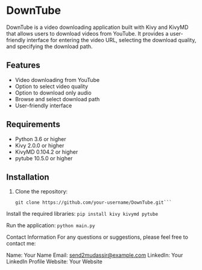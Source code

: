 # DownTube

DownTube is a video downloading application built with Kivy and KivyMD that allows users to download videos from YouTube. It provides a user-friendly interface for entering the video URL, selecting the download quality, and specifying the download path.

## Features

- Video downloading from YouTube
- Option to select video quality
- Option to download only audio
- Browse and select download path
- User-friendly interface

## Requirements

- Python 3.6 or higher
- Kivy 2.0.0 or higher
- KivyMD 0.104.2 or higher
- pytube 10.5.0 or higher

## Installation

1. Clone the repository:

   ```shell
   git clone https://github.com/your-username/DownTube.git```

Install the required libraries:
```pip install kivy kivymd pytube```

Run the application:
```python main.py```

Contact Information
For any questions or suggestions, please feel free to contact me:

Name: Your Name
Email: send2mudassir@example.com
LinkedIn: Your LinkedIn Profile
Website: Your Website
